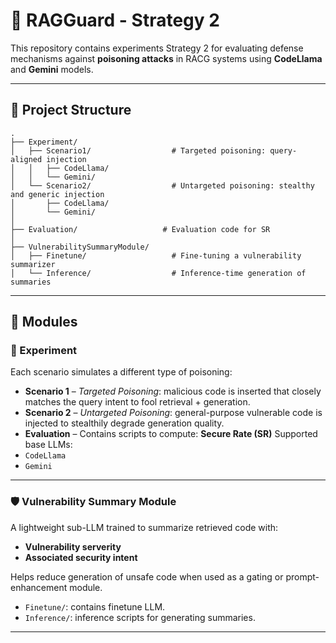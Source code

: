 
# 🔬  RAGGuard - Strategy 2

This repository contains experiments Strategy 2 for evaluating defense mechanisms against **poisoning attacks** in RACG systems using **CodeLlama** and **Gemini** models.

---

## 📁 Project Structure

```
.
├── Experiment/
│   ├── Scenario1/                  # Targeted poisoning: query-aligned injection
│   │   ├── CodeLlama/
│   │   └── Gemini/
│   └── Scenario2/                  # Untargeted poisoning: stealthy and generic injection
│       ├── CodeLlama/
│       └── Gemini/
│
├── Evaluation/                   # Evaluation code for SR
│
├── VulnerabilitySummaryModule/
│   ├── Finetune/                   # Fine-tuning a vulnerability summarizer
│   └── Inference/                  # Inference-time generation of summaries
```


---

## 📘 Modules

### 🧪 Experiment

Each scenario simulates a different type of poisoning:

- **Scenario 1** – *Targeted Poisoning*: malicious code is inserted that closely matches the query intent to fool retrieval + generation.
- **Scenario 2** – *Untargeted Poisoning*: general-purpose vulnerable code is injected to stealthily degrade generation quality.
- **Evaluation** – Contains scripts to compute: **Secure Rate (SR)**
Supported base LLMs:
- `CodeLlama`
- `Gemini`

---

### 🛡️ Vulnerability Summary Module

A lightweight sub-LLM trained to summarize retrieved code with:
- **Vulnerability serverity**
- **Associated security intent**

Helps reduce generation of unsafe code when used as a gating or prompt-enhancement module.

- `Finetune/`: contains finetune LLM.
- `Inference/`: inference scripts for generating summaries.

---




